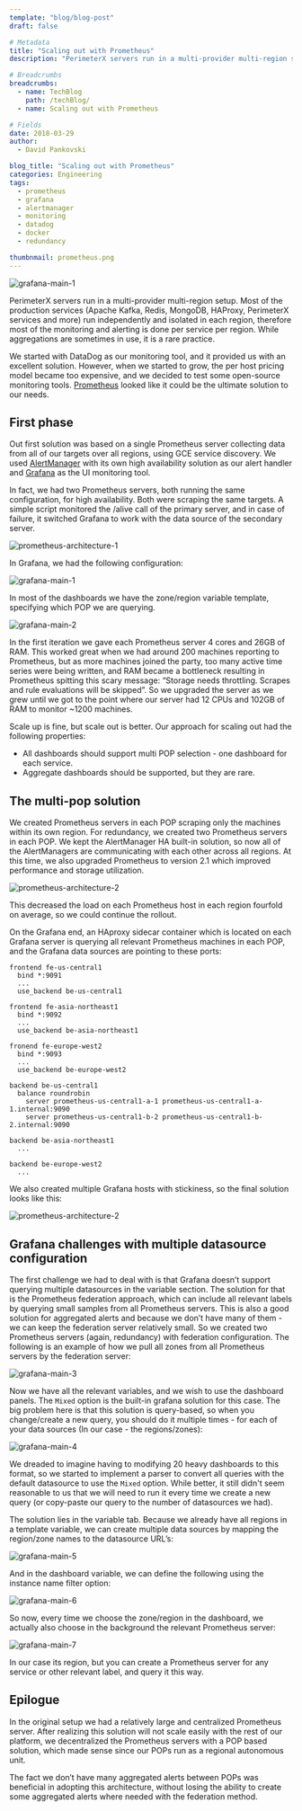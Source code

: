 ```yaml
---
template: "blog/blog-post"
draft: false

# Metadata
title: "Scaling out with Prometheus"
description: "PerimeterX servers run in a multi-provider multi-region setup. Most of the production services (Apache Kafka, Redis, MongoDB, HAProxy, PerimeterX services and more) run independently and isolated in each region, therefore most of the monitoring and alerting is done per service per region. While aggregations are sometimes in use, it is a rare practice."

# Breadcrumbs
breadcrumbs:
  - name: TechBlog
    path: /techBlog/
  - name: Scaling out with Prometheus

# Fields
date: 2018-03-29
author:
  - David Pankovski

blog_title: "Scaling out with Prometheus"
categories: Engineering
tags:
  - prometheus
  - grafana
  - alertmanager
  - monitoring
  - datadog
  - docker
  - redundancy

thumbnmail: prometheus.png
---
```


![grafana-main-1](/assets/images/blog/prometheus.png)

PerimeterX servers run in a multi-provider multi-region setup. Most of the production services (Apache Kafka, Redis, MongoDB, HAProxy, PerimeterX services and more) run independently and isolated in each region, therefore most of the monitoring and alerting is done per service per region. While aggregations are sometimes in use, it is a rare practice.

We started with DataDog as our monitoring tool, and it provided us with an excellent solution. However, when we started to grow, the per host pricing model became too expensive, and we decided to test some open-source monitoring tools. [Prometheus](https://prometheus.io/) looked like it could be the ultimate solution to our needs.

## First phase

Out first solution was based on a single Prometheus server collecting data from all of our targets over all regions, using GCE service discovery. We used [AlertManager](https://github.com/prometheus/alertmanager) with its own high availability solution as our alert handler and [Grafana](https://grafana.com/) as the UI monitoring tool.

In fact, we had two Prometheus servers, both running the same configuration, for high availability. Both were scraping the same targets. A simple script monitored the /alive call of the primary server, and in case of failure, it switched Grafana to work with the data source of the secondary server.

![prometheus-architecture-1](/assets/images/blog/prometheus-architecture-1.png)

In Grafana, we had the following configuration:

![grafana-main-1](/assets/images/blog/grafana-main-1.png) </br>

In most of the dashboards we have the zone/region variable template, specifying which POP we are querying.

![grafana-main-2](/assets/images/blog/grafana-main-2.png) </br>

In the first iteration we gave each Prometheus server 4 cores and 26GB of RAM. This worked great when we had around 200 machines reporting to Prometheus, but as more machines joined the party, too many active time series were being written, and RAM became a bottleneck resulting in Prometheus spitting this scary message: “Storage needs throttling. Scrapes and rule evaluations will be skipped”. So we upgraded the server as we grew until we got to the point where our server had 12 CPUs and 102GB of RAM to monitor ~1200 machines.

Scale up is fine, but scale out is better. Our approach for scaling out had the following properties:

- All dashboards should support multi POP selection - one dashboard for each service.
- Aggregate dashboards should be supported, but they are rare.

## The multi-pop solution

We created Prometheus servers in each POP scraping only the machines within its own region. For redundancy, we created two Prometheus servers in each POP. We kept the AlertManager HA built-in solution, so now all of the AlertManagers are communicating with each other across all regions. At this time, we also upgraded Prometheus to version 2.1 which improved performance and storage utilization.

![prometheus-architecture-2](/assets/images/blog/prometheus-architecture-2.png)

This decreased the load on each Prometheus host in each region fourfold on average, so we could continue the rollout.

On the Grafana end, an HAproxy sidecar container which is located on each Grafana server is querying all relevant Prometheus machines in each POP, and the Grafana data sources are pointing to these ports:

```
frontend fe-us-central1
  bind *:9091
  ...
  use_backend be-us-central1

frontend fe-asia-northeast1
  bind *:9092
  ...
  use_backend be-asia-northeast1

fronend fe-europe-west2
  bind *:9093
  ...
  use_backend be-europe-west2

backend be-us-central1
  balance roundrobin
    server prometheus-us-central1-a-1 prometheus-us-central1-a-1.internal:9090
    server prometheus-us-central1-b-2 prometheus-us-central1-b-2.internal:9090

backend be-asia-northeast1
  ...

backend be-europe-west2
  ...

```

We also created multiple Grafana hosts with stickiness, so the final solution looks like this:

![prometheus-architecture-2](/assets/images/blog/prometheus-architecture-3.png)

## Grafana challenges with multiple datasource configuration

The first challenge we had to deal with is that Grafana doesn’t support querying multiple datasources in the variable section. The solution for that is the Prometheus federation approach, which can include all relevant labels by querying small samples from all Prometheus servers. This is also a good solution for aggregated alerts and because we don’t have many of them - we can keep the federation server relatively small. So we created two Prometheus servers (again, redundancy) with federation configuration. The following is an example of how we pull all zones from all Prometheus servers by the federation server:

![grafana-main-3](/assets/images/blog/grafana-main-3.png) </br>

Now we have all the relevant variables, and we wish to use the dashboard panels. The `Mixed` option is the built-in grafana solution for this case. The big problem here is that this solution is query-based, so when you change/create a new query, you should do it multiple times - for each of your data sources (In our case - the regions/zones):

![grafana-main-4](/assets/images/blog/grafana-main-4.png) </br>

We dreaded to imagine having to modifying 20 heavy dashboards to this format, so we started to implement a parser to convert all queries with the default datasource to use the `Mixed` option. While better, it still didn't seem reasonable to us that we will need to run it every time we create a new query (or copy-paste our query to the number of datasources we had).

The solution lies in the variable tab. Because we already have all regions in a template variable, we can create multiple data sources by mapping the region/zone names to the datasource URL’s:

![grafana-main-5](/assets/images/blog/grafana-main-5.png) </br>

And in the dashboard variable, we can define the following using the instance name filter option:

![grafana-main-6](/assets/images/blog/grafana-main-6.png) </br>

So now, every time we choose the zone/region in the dashboard, we actually also choose in the background the relevant Prometheus server:

![grafana-main-7](/assets/images/blog/grafana-main-7.png) </br>

In our case its region, but you can create a Prometheus server for any service or other relevant label, and query it this way.

## Epilogue

In the original setup we had a relatively large and centralized Prometheus server. After realizing this solution will not scale easily with the rest of our platform, we decentralized the Prometheus servers with a POP based solution, which made sense since our POPs run as a regional autonomous unit.

The fact we don’t have many aggregated alerts between POPs was beneficial in adopting this architecture, without losing the ability to create some aggregated alerts where needed with the federation method.
